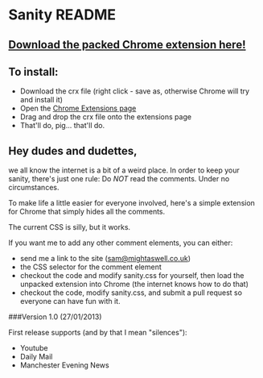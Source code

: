 # Sanity README

## [Download the packed Chrome extension here!](https://bitbucket.org/spbail/sanity/src/d8cd1cc3105c6147407b0a4faa101c9a8189668e/src.crx?at=master)

## To install:
* Download the crx file (right click - save as, otherwise Chrome will try and install it)
* Open the [Chrome Extensions page](chrome://extensions/)
* Drag and drop the crx file onto the extensions page
* That'll do, pig... that'll do.

## Hey dudes and dudettes,

we all know the internet is a bit of a weird place. In order to keep your sanity, there's just one rule: Do *NOT* read the comments. Under no circumstances.

To make life a little easier for everyone involved, here's a simple extension for Chrome that simply hides all the comments.

The current CSS is silly, but it works.

If you want me to add any other comment elements, you can either:

* send me a link to the site (sam@mightaswell.co.uk)
* the CSS selector for the comment element
* checkout the code and modify sanity.css for yourself, then load the unpacked extension into Chrome (the internet knows how to do that)
* checkout the code, modify sanity.css, and submit a pull request so everyone can have fun with it.


###Version 1.0 (27/01/2013)

First release supports (and by that I mean "silences"):

* Youtube
* Daily Mail
* Manchester Evening News

